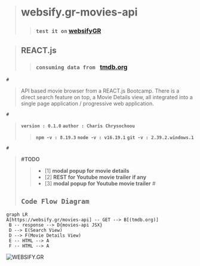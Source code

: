 > # websify.gr-movies-api 
 >> ### `test it on` [websifyGR](https://websify.gr/movies-api/)
 
> ## REACT.js
>> ### `consuming data from `  [tmdb.org](https://www.themoviedb.org/) 

    #

> API based movie browser from a REACT.js Bootcamp. There is a direct search feature on top, a Movie Details view, all integrated into a single page application / progressive web application. 

    #

> **`version : 0.1.0`**
> **`author : Charis Chrysochoou`**
>> **`npm -v : 8.19.3`**
>> **`node -v : v16.19.1`**
>> **`git -v : 2.39.2.windows.1`**

    #

> **#TODO**
 >>- [1] **modal popup for movie details**
 >>- [2]  **REST for Youtube movie trailer if any**
 >>- [3] **modal popup for Youtube movie trailer**
    #
>## `Code Flow Diagram`

```mermaid
graph LR
A[https://websify.gr/movies-api] -- GET --> B[(tmdb.org)]
 B -- response --> D{movies-api JSX} 
 D --> E(Search View)
 D --> F(Movie Details View)
 E -- HTML --> A
 F -- HTML --> A

```
![WEBSIFY.GR](https://websify.gr/assets/images/logo_websify.png)